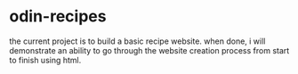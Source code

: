 # odin-recipes
the current project is to build a basic recipe website.
when done, i will demonstrate an ability to go through the website creation process from start to finish using html.